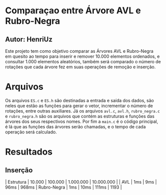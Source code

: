 # Comparaçao entre Árvore AVL e Rubro-Negra
## Autor: HenriUz
Este projeto tem como objetivo comparar as Árvores AVL e Rubro-Negra em quesito ao tempo para inserir e remover 10.000 elementos ordenados, e consultar 1.000 elementos aleatórios, também será comparado o número de rotações que cada árvore fez em suas operações de remoção e inserção.

# Arquivos
Os arquivos `ES.c` e `ES.h` são destinadas a entrada e saída dos dados, são neles que estão as funções para gerar o vetor, incrementar o número de rotações, entre outras auxiliares. Já os arquivos `avl.c`, `avl.h`, `rubro_negra.c` e `rubro_negra.h` são os arquivos que contém as estruturas e funções das árvores dos seus respectivos nomes. Por fim a `main.c` é o código principal, é lá que as funções das árvores serão chamadas, e o tempo de cada operação será calculado.

# Resultados
## Inserção
| Estrutura | 10.000 | 100.000 | 1.000.000 | 10.000.000 |
| AVL | 1ms | 9ms | 96ms | 968ms
| Rubro-Negra | 1ms | 10ms | 111ms | 1193 |
